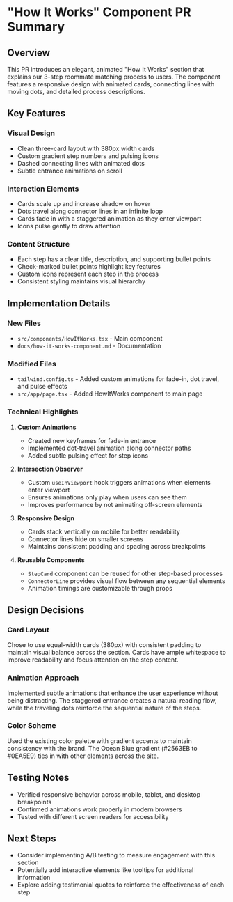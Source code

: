 # "How It Works" Component PR Summary

## Overview

This PR introduces an elegant, animated "How It Works" section that explains our
3-step roommate matching process to users. The component features a responsive
design with animated cards, connecting lines with moving dots, and detailed
process descriptions.

## Key Features

### Visual Design

- Clean three-card layout with 380px width cards
- Custom gradient step numbers and pulsing icons
- Dashed connecting lines with animated dots
- Subtle entrance animations on scroll

### Interaction Elements

- Cards scale up and increase shadow on hover
- Dots travel along connector lines in an infinite loop
- Cards fade in with a staggered animation as they enter viewport
- Icons pulse gently to draw attention

### Content Structure

- Each step has a clear title, description, and supporting bullet points
- Check-marked bullet points highlight key features
- Custom icons represent each step in the process
- Consistent styling maintains visual hierarchy

## Implementation Details

### New Files

- `src/components/HowItWorks.tsx` - Main component
- `docs/how-it-works-component.md` - Documentation

### Modified Files

- `tailwind.config.ts` - Added custom animations for fade-in, dot travel, and
  pulse effects
- `src/app/page.tsx` - Added HowItWorks component to main page

### Technical Highlights

1. **Custom Animations**

   - Created new keyframes for fade-in entrance
   - Implemented dot-travel animation along connector paths
   - Added subtle pulsing effect for step icons

2. **Intersection Observer**

   - Custom `useInViewport` hook triggers animations when elements enter
     viewport
   - Ensures animations only play when users can see them
   - Improves performance by not animating off-screen elements

3. **Responsive Design**

   - Cards stack vertically on mobile for better readability
   - Connector lines hide on smaller screens
   - Maintains consistent padding and spacing across breakpoints

4. **Reusable Components**
   - `StepCard` component can be reused for other step-based processes
   - `ConnectorLine` provides visual flow between any sequential elements
   - Animation timings are customizable through props

## Design Decisions

### Card Layout

Chose to use equal-width cards (380px) with consistent padding to maintain
visual balance across the section. Cards have ample whitespace to improve
readability and focus attention on the step content.

### Animation Approach

Implemented subtle animations that enhance the user experience without being
distracting. The staggered entrance creates a natural reading flow, while the
traveling dots reinforce the sequential nature of the steps.

### Color Scheme

Used the existing color palette with gradient accents to maintain consistency
with the brand. The Ocean Blue gradient (#2563EB to #0EA5E9) ties in with other
elements across the site.

## Testing Notes

- Verified responsive behavior across mobile, tablet, and desktop breakpoints
- Confirmed animations work properly in modern browsers
- Tested with different screen readers for accessibility

## Next Steps

- Consider implementing A/B testing to measure engagement with this section
- Potentially add interactive elements like tooltips for additional information
- Explore adding testimonial quotes to reinforce the effectiveness of each step
